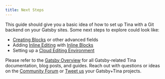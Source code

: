 ```yaml
---
title: Next Steps
---
```


This guide should give you a basic idea of how to set up Tina with a Git backend on your Gatsby sites. Some next steps to explore could look like:

- [Creating Blocks](https://tinacms.org/docs/plugins/fields/blocks) or other advanced fields
- Adding [Inline Editing](https://tinacms.org/docs/ui/inline-editing) with [Inline Blocks](/guides/general/inline-blocks/overview)
- Setting up a [Cloud Editing Environment](https://tinacms.org/blog/using-tinacms-on-gatsby-cloud)

Please refer to the [Gatsby Overview](https://tinacms.org/docs/integrations/gatsby) for all Gatsby-related Tina documentation, blog posts, and guides. Reach out with questions or ideas on the [Community Forum](https://community.tinacms.org/) or [Tweet us](https://twitter.com/tina_cms) your Gatsby+Tina projects.
